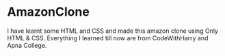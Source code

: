 # AmazonClone
I have learnt some HTML and CSS and made this amazon clone using Only HTML &amp; CSS. Everything I learned till now are from CodeWithHarry and Apna College.
